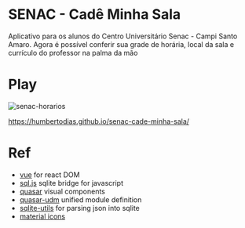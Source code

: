 # SENAC - Cadê Minha Sala

Aplicativo para os alunos do Centro Universitário Senac - Campi Santo Amaro. Agora é possível conferir sua grade de horária, local da sala e currículo do professor na palma da mão

# Play
![senac-horarios](https://user-images.githubusercontent.com/9255997/194111358-9b11f0af-8d6e-42e6-ae40-c9b421497a96.png)


https://humbertodias.github.io/senac-cade-minha-sala/

# Ref
* [vue](https://vuejs.org) for react DOM
* [sql.js](https://sql.js.org) sqlite bridge for javascript
* [quasar](https://quasar.dev/vue-components) visual components
* [quasar-udm](https://quasar.dev/start/umd) unified module definition
* [sqlite-utils](https://sqlite-utils.datasette.io/en/stable/cli.html) for parsing json into sqlite
* [material icons](https://fonts.google.com/icons?selected=Material+Icons)
